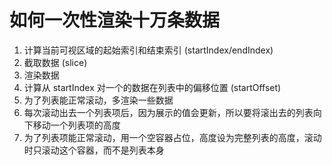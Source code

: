 # 如何一次性渲染十万条数据
1. 计算当前可视区域的起始索引和结束索引 (startIndex/endIndex)
2. 截取数据 (slice)
3. 渲染数据
4. 计算从 startIndex 对一个的数据在列表中的偏移位置 (startOffset)
5. 为了列表能正常滚动，多渲染一些数据
6. 每次滚动出去一个列表项后，因为展示的值会更新，所以要将滚出去的列表向下移动一个列表项的高度
7. 为了列表项能正常滚动，用一个空容器占位，高度设为完整列表的高度，滚动时只滚动这个容器，而不是列表本身


